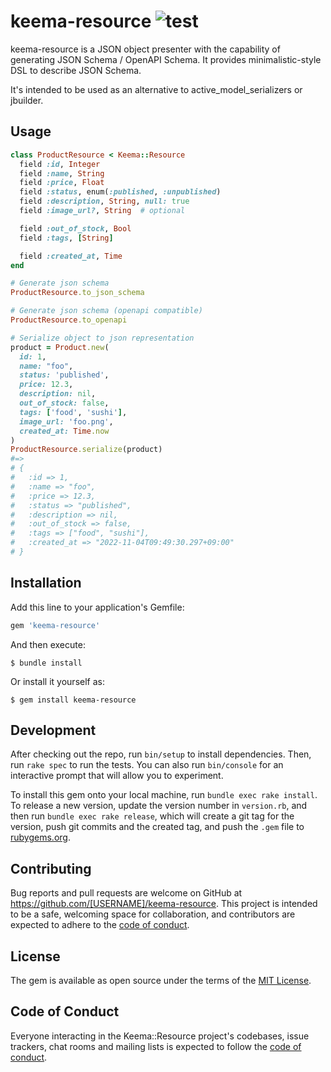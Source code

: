 # keema-resource ![test](https://github.com/uiur/keema-resource/actions/workflows/main.yml/badge.svg)

keema-resource is a JSON object presenter with the capability of generating JSON Schema / OpenAPI Schema.
It provides minimalistic-style DSL to describe JSON Schema.

It's intended to be used as an alternative to active_model_serializers or jbuilder.

## Usage

```ruby
class ProductResource < Keema::Resource
  field :id, Integer
  field :name, String
  field :price, Float
  field :status, enum(:published, :unpublished)
  field :description, String, null: true
  field :image_url?, String  # optional

  field :out_of_stock, Bool
  field :tags, [String]

  field :created_at, Time
end

# Generate json schema
ProductResource.to_json_schema

# Generate json schema (openapi compatible)
ProductResource.to_openapi

# Serialize object to json representation
product = Product.new(
  id: 1,
  name: "foo",
  status: 'published',
  price: 12.3,
  description: nil,
  out_of_stock: false,
  tags: ['food', 'sushi'],
  image_url: 'foo.png',
  created_at: Time.now
)
ProductResource.serialize(product)
#=>
# {
#   :id => 1,
#   :name => "foo",
#   :price => 12.3,
#   :status => "published",
#   :description => nil,
#   :out_of_stock => false,
#   :tags => ["food", "sushi"],
#   :created_at => "2022-11-04T09:49:30.297+09:00"
# }
```


## Installation

Add this line to your application's Gemfile:

```ruby
gem 'keema-resource'
```

And then execute:

    $ bundle install

Or install it yourself as:

    $ gem install keema-resource

## Development

After checking out the repo, run `bin/setup` to install dependencies. Then, run `rake spec` to run the tests. You can also run `bin/console` for an interactive prompt that will allow you to experiment.

To install this gem onto your local machine, run `bundle exec rake install`. To release a new version, update the version number in `version.rb`, and then run `bundle exec rake release`, which will create a git tag for the version, push git commits and the created tag, and push the `.gem` file to [rubygems.org](https://rubygems.org).

## Contributing

Bug reports and pull requests are welcome on GitHub at https://github.com/[USERNAME]/keema-resource. This project is intended to be a safe, welcoming space for collaboration, and contributors are expected to adhere to the [code of conduct](https://github.com/[USERNAME]/keema-resource/blob/main/CODE_OF_CONDUCT.md).

## License

The gem is available as open source under the terms of the [MIT License](https://opensource.org/licenses/MIT).

## Code of Conduct

Everyone interacting in the Keema::Resource project's codebases, issue trackers, chat rooms and mailing lists is expected to follow the [code of conduct](https://github.com/[USERNAME]/keema-resource/blob/main/CODE_OF_CONDUCT.md).
